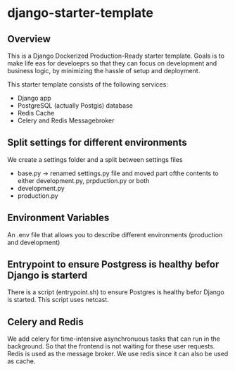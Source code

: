 # django-starter-template


## Overview

This is a Django Dockerized Production-Ready starter template. Goals is to make life eas for develoeprs so that they can focus on development and business logic, by minimizing the hassle of setup and deployment.

This starter template consists of the following services:

* Django app
* PostgreSQL (actually Postgis) database
* Redis Cache
* Celery and Redis Messagebroker

## Split settings for different environments

We create a settings folder and a split between settings files

* base.py -> renamed settings.py file and moved part ofthe contents to either development.py, prpduction.py or both
* development.py
* production.py

## Environment Variables

An .env file that allows you to describe different environments (production and development)

## Entrypoint to ensure Postgress is healthy befor Django is starterd

There is a script (entrypoint.sh) to ensure Postgres is healthy befor Django is started.
This script uses netcast.

## Celery and Redis

We add celery for time-intensive asynchronuous tasks that can run in the background. So that the frontend is not waiting for these user requests. Redis is used as the message broker. We use redis since it can also be used as cache.
